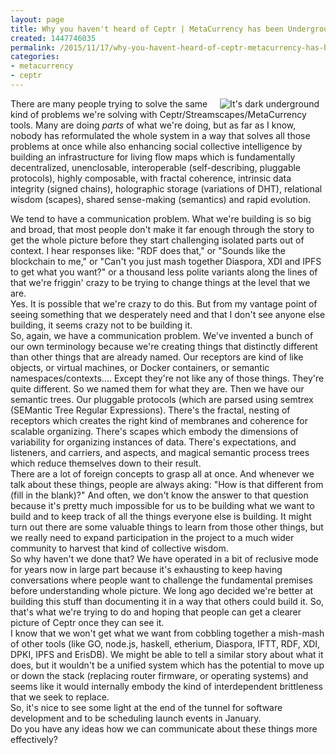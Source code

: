 ```yaml
---
layout: page
title: Why you haven't heard of Ceptr | MetaCurrency has been Underground
created: 1447746035
permalink: /2015/11/17/why-you-havent-heard-of-ceptr-metacurrency-has-been-underground
categories:
- metacurrency
- ceptr
---
```


<img alt="It's dark underground" src="{{ site.urlimg }}images/underground_mikedeere.com.jpg" style="margin-left: 10px; margin-right: 10px; float: right;">There are many people trying to solve the same kind of problems we're solving with Ceptr/Streamscapes/MetaCurrency tools. Many are doing *parts* of what we're doing, but as far as I know, nobody has reformulated the whole system in a way that solves all those problems at once while also enhancing social collective intelligence by building an infrastructure for living flow maps which is fundamentally decentralized, unenclosable, interoperable (self-describing, pluggable protocols), highly composable, with fractal coherence, intrinsic data integrity (signed chains), holographic storage (variations of DHT), relational wisdom (scapes), shared sense-making (semantics) and rapid evolution.
<div>We tend to have a communication problem. What we're building is so big and broad, that most people don't make it far enough through the story to get the whole picture before they start challenging isolated parts out of context. I hear responses like: "RDF does that," or "Sounds like the blockchain to me," or "Can't you just mash together Diaspora, XDI and IPFS to get what you want?" or a thousand less polite variants along the lines of that we're friggin' crazy to be trying to change things at the level that we are.</div>
<!--break-->
<div> </div><div>Yes. It is possible that we're crazy to do this.  But from my vantage point of seeing something that we desperately need and that I don't see anyone else building, it seems crazy not to be building it.</div><div> </div><div>So, again, we have a communication problem. We've invented a bunch of our own terminology because we're creating things that distinctly different than other things that are already named. Our receptors are kind of like objects, or virtual machines, or Docker containers, or semantic namespaces/contexts…. Except they're not like any of those things. They're quite different. So we named them for what they are.  Then we have our semantic trees. Our pluggable protocols (which are parsed using semtrex (SEMantic Tree Regular Expressions). There's the fractal, nesting of receptors which creates the right kind of membranes and coherence for scalable organizing. There's scapes which embody the dimensions of variability for organizing instances of data. There's expectations, and listeners, and carriers, and aspects, and magical semantic process trees which reduce themselves down to their result.</div><div> </div><div>There are a lot of foreign concepts to grasp all at once.  And whenever we talk about these things, people are always aking: "How is that different from (fill in the blank)?" And often, we don't know the answer to that question because it's pretty much impossible for us to be building what we want to build and to keep track of all the things everyone else is building. It might turn out there are some valuable things to learn from those other things, but we really need to expand participation in the project to a much wider community to harvest that kind of collective wisdom.</div><div> </div><div>So why haven't we done that?  We have operated in a bit of reclusive mode for years now in large part because it's exhausting to keep having conversations where people want to challenge the fundamental premises before understanding whole picture. We long ago decided we're better at building this stuff than documenting it in a way that others could build it.  So, that's what we're trying to do and hoping that people can get a clearer picture of Ceptr once they can see it.</div><div> </div><div>I know that we won't get what we want from cobbling together a mish-mash of other tools (like GO, node.js, haskell, etherium, Diaspora, IFTT, RDF, XDI, DPKI, IPFS and ErisDB). We might be able to tell a similar story about what it does, but it wouldn't be a unified system which has the potential to move up or down the stack (replacing router firmware, or operating systems) and seems like it would internally embody the kind of interdependent brittleness that we seek to replace.</div><div> </div><div>So, it's nice to see some light at the end of the tunnel for software development and to be scheduling launch events in January.</div><div> </div><div>Do you have any ideas how we can communicate about these things more effectively?</div><div> </div>
 

